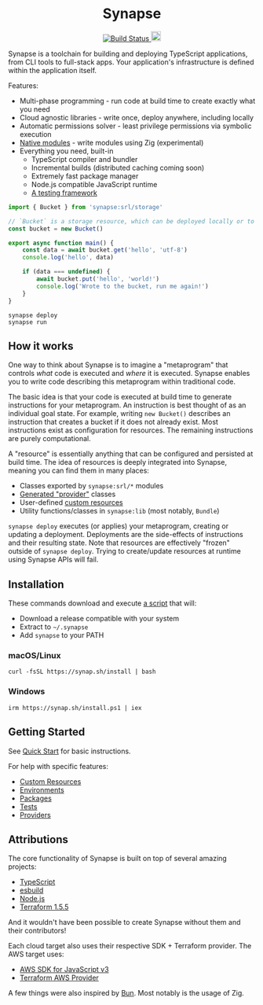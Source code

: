 <h1 align="center">Synapse</h1>
<p align="center">
    <a href="https://github.com/Cohesible/synapse/blob/main/.github/workflows/build-synapse.yml">
        <img alt="Build Status" src="https://img.shields.io/github/actions/workflow/status/Cohesible/synapse/build-synapse.yml" >
    </a>
    <a href="https://discord.gg/QkvgrmkAdE" target="_blank">
        <img height=20 src="https://img.shields.io/discord/1254172766849073202" />
    </a>
</p>

Synapse is a toolchain for building and deploying TypeScript applications, from CLI tools to full-stack apps. Your application's infrastructure is defined within the application itself.

Features:
* Multi-phase programming - run code at build time to create exactly what you need
* Cloud agnostic libraries - write once, deploy anywhere, including locally
* Automatic permissions solver - least privilege permissions via symbolic execution
* [Native modules](docs/native-modules.md) - write modules using Zig (experimental)
* Everything you need, built-in
    * TypeScript compiler and bundler
    * Incremental builds (distributed caching coming soon)
    * Extremely fast package manager
    * Node.js compatible JavaScript runtime
    * [A testing framework](docs/testing.md)

```main.ts
import { Bucket } from 'synapse:srl/storage'

// `Bucket` is a storage resource, which can be deployed locally or to the cloud
const bucket = new Bucket()

export async function main() {
    const data = await bucket.get('hello', 'utf-8')
    console.log('hello', data)

    if (data === undefined) {
        await bucket.put('hello', 'world!')
        console.log('Wrote to the bucket, run me again!')
    }
}
```

```shell
synapse deploy
synapse run
```

## How it works

One way to think about Synapse is to imagine a "metaprogram" that controls _what_ code is executed and _where_ it is executed. Synapse enables you to write code describing this metaprogram within traditional code. 

The basic idea is that your code is executed at build time to generate instructions for your metaprogram. An instruction is best thought of as an individual goal state. For example, writing `new Bucket()` describes an instruction that creates a bucket if it does not already exist. Most instructions exist as configuration for resources. The remaining instructions are purely computational.

A "resource" is essentially anything that can be configured and persisted at build time. The idea of resources is deeply integrated into Synapse, meaning you can find them in many places:
* Classes exported by `synapse:srl/*` modules
* [Generated "provider"](docs/providers.md) classes
* User-defined [custom resources](docs/custom-resources.md)
* Utility functions/classes in `synapse:lib` (most notably, `Bundle`)

`synapse deploy` executes (or applies) your metaprogram, creating or updating a deployment. Deployments are the side-effects of instructions and their resulting state. Note that resources are effectively "frozen" outside of `synapse deploy`. Trying to create/update resources at runtime using Synapse APIs will fail. 

## Installation

These commands download and execute [a script](src/cli/install.sh) that will:
* Download a release compatible with your system
* Extract to `~/.synapse`
* Add `synapse` to your PATH

### macOS/Linux
```shell
curl -fsSL https://synap.sh/install | bash
```

### Windows
```shell
irm https://synap.sh/install.ps1 | iex
```


## Getting Started

See [Quick Start](docs/getting-started.md#quick-start) for basic instructions. 

For help with specific features:
* [Custom Resources](docs/custom-resources.md)
* [Environments](docs/environments.md)
* [Packages](docs/packages.md)
* [Tests](docs/testing.md)
* [Providers](docs/providers.md)

## Attributions

The core functionality of Synapse is built on top of several amazing projects:
* [TypeScript](https://github.com/microsoft/TypeScript)
* [esbuild](https://github.com/evanw/esbuild)
* [Node.js](https://github.com/nodejs/node)
* [Terraform 1.5.5](https://github.com/hashicorp/terraform/tree/v1.5.5)

And it wouldn't have been possible to create Synapse without them and their contributors!

Each cloud target also uses their respective SDK + Terraform provider. The AWS target uses:
* [AWS SDK for JavaScript v3](https://github.com/aws/aws-sdk-js-v3)
* [Terraform AWS Provider](https://github.com/hashicorp/terraform-provider-aws)

A few things were also inspired by [Bun](https://github.com/oven-sh/bun). Most notably is the usage of Zig.
